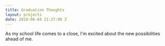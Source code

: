 ```yaml
---
title: Graduation Thoughts
layout: projects
date: 2018-06-04 21:27:00 Z
---
```


As my school life comes to a close, I'm excited about the new possibilities ahead of me.